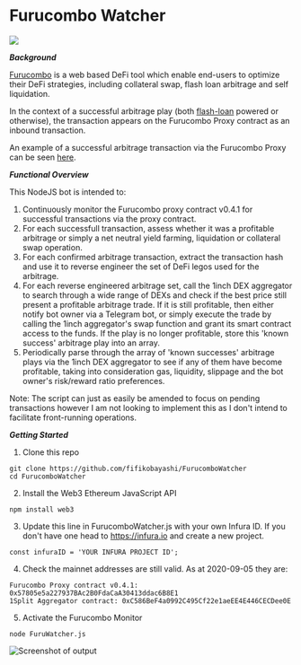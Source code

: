 # Furucombo Watcher
![](https://github.com/fifikobayashi/FurucomboWatcher/blob/master/bot.png) 

***Background***

[Furucombo](https://furucombo.app) is a web based DeFi tool which enable end-users to optimize their DeFi strategies, including collateral swap, flash loan arbitrage and self liquidation.

In the context of a successful arbitrage play (both [flash-loan](https://aave.com/flash-loans) powered or otherwise), the transaction appears on the Furucombo Proxy contract as an inbound transaction.

An example of a successful arbitrage transaction via the Furucombo Proxy can be seen [here](https://etherscan.io/tx/0xff77ae534cb94043e537ea358dcf005558a2a57638ec851031217be77b915109).

***Functional Overview***

This NodeJS bot is intended to:

1. Continuously monitor the Furucombo proxy contract v0.4.1 for successful transactions via the proxy contract.
2. For each successfull transaction, assess whether it was a profitable arbitrage or simply a net neutral yield farming, liquidation or collateral swap operation.
3. For each confirmed arbitrage transaction, extract the transaction hash and use it to reverse engineer the set of DeFi legos used for the arbitrage. 
4. For each reverse engineered arbitrage set, call the 1inch DEX aggregator to search through a wide range of DEXs and check if the best price still present a profitable arbitrage trade. If it is still profitable, then either notify bot owner via a Telegram bot, or simply execute the trade by calling the 1inch aggregator's swap function and grant its smart contract access to the funds. If the play is no longer profitable, store this 'known success' arbitrage play into an array.
5. Periodically parse through the array of 'known successes' arbitrage plays via the 1inch DEX aggregator to see if any of them have become profitable, taking into consideration gas, liquidity, slippage and the bot owner's risk/reward ratio preferences.

Note: The script can just as easily be amended to focus on pending transactions however I am not looking to implement this as I don't intend to facilitate front-running operations.



***Getting Started***
1. Clone this repo
~~~
git clone https://github.com/fifikobayashi/FurucomboWatcher
cd FurucomboWatcher
~~~
2. Install the Web3 Ethereum JavaScript API
~~~
npm install web3
~~~
3. Update this line in FurucomboWatcher.js with your own Infura ID. If you don't have one head to https://infura.io and create a new project.
~~~
const infuraID = 'YOUR INFURA PROJECT ID';
~~~
4. Check the mainnet addresses are still valid. As at 2020-09-05 they are:
~~~
Furucombo Proxy contract v0.4.1: 0x57805e5a227937BAc2B0FdaCaA30413ddac6B8E1
1Split Aggregator contract: 0xC586BeF4a0992C495Cf22e1aeEE4E446CECDee0E
~~~
5. Activate the Furucombo Monitor
~~~
node FuruWatcher.js
~~~

![Screenshot of output](https://github.com/fifikobayashi/FurucomboWatcher/blob/master/node%20output.png)



